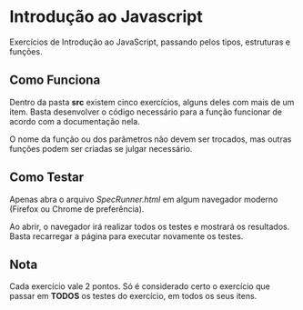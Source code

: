 # Introdução ao Javascript

Exercícios de Introdução ao JavaScript, passando pelos tipos, estruturas e funções.

## Como Funciona

Dentro da pasta **src** existem cinco exercícios, alguns deles com mais de um item. Basta desenvolver o código necessário para a função funcionar de acordo com a documentação nela.

O nome da função ou dos parâmetros não devem ser trocados, mas outras funções podem ser criadas se julgar necessário.

## Como Testar

Apenas abra o arquivo _SpecRunner.html_ em algum navegador moderno (Firefox ou Chrome de preferência).

Ao abrir, o navegador irá realizar todos os testes e mostrará os resultados. Basta recarregar a página para executar novamente os testes.

## Nota

Cada exercício vale 2 pontos. Só é considerado certo o exercício que passar em **TODOS** os testes do exercício, em todos os seus itens.
